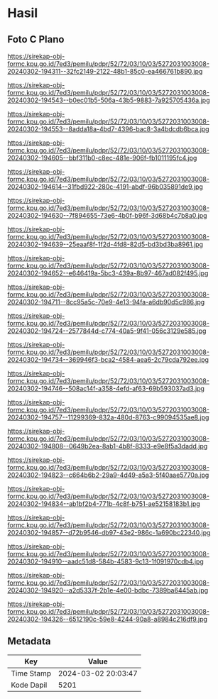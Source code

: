 # Hasil

## Foto C Plano

https://sirekap-obj-formc.kpu.go.id/7ed3/pemilu/pdpr/52/72/03/10/03/5272031003008-20240302-194311--32fc2149-2122-48b1-85c0-ea466761b890.jpg

https://sirekap-obj-formc.kpu.go.id/7ed3/pemilu/pdpr/52/72/03/10/03/5272031003008-20240302-194543--b0ec01b5-506a-43b5-9883-7a925705436a.jpg

https://sirekap-obj-formc.kpu.go.id/7ed3/pemilu/pdpr/52/72/03/10/03/5272031003008-20240302-194553--8adda18a-4bd7-4396-bac8-3a4bdcdb6bca.jpg

https://sirekap-obj-formc.kpu.go.id/7ed3/pemilu/pdpr/52/72/03/10/03/5272031003008-20240302-194605--bbf311b0-c8ec-481e-906f-fb1011195fc4.jpg

https://sirekap-obj-formc.kpu.go.id/7ed3/pemilu/pdpr/52/72/03/10/03/5272031003008-20240302-194614--31fbd922-280c-4191-abdf-96b035891de9.jpg

https://sirekap-obj-formc.kpu.go.id/7ed3/pemilu/pdpr/52/72/03/10/03/5272031003008-20240302-194630--7f894655-73e6-4b0f-b96f-3d68b4c7b8a0.jpg

https://sirekap-obj-formc.kpu.go.id/7ed3/pemilu/pdpr/52/72/03/10/03/5272031003008-20240302-194639--25eaaf8f-1f2d-4fd8-82d5-bd3bd3ba8961.jpg

https://sirekap-obj-formc.kpu.go.id/7ed3/pemilu/pdpr/52/72/03/10/03/5272031003008-20240302-194652--e646419a-5bc3-439a-8b97-467ad082f495.jpg

https://sirekap-obj-formc.kpu.go.id/7ed3/pemilu/pdpr/52/72/03/10/03/5272031003008-20240302-194711--8cc95a5c-70e9-4e13-94fa-a6db90d5c986.jpg

https://sirekap-obj-formc.kpu.go.id/7ed3/pemilu/pdpr/52/72/03/10/03/5272031003008-20240302-194724--2577844d-c774-40a5-9f41-056c3129e585.jpg

https://sirekap-obj-formc.kpu.go.id/7ed3/pemilu/pdpr/52/72/03/10/03/5272031003008-20240302-194734--369946f3-bca2-4584-aea6-2c79cda792ee.jpg

https://sirekap-obj-formc.kpu.go.id/7ed3/pemilu/pdpr/52/72/03/10/03/5272031003008-20240302-194746--508ac14f-a358-4efd-af63-69b593037ad3.jpg

https://sirekap-obj-formc.kpu.go.id/7ed3/pemilu/pdpr/52/72/03/10/03/5272031003008-20240302-194757--11299369-832a-480d-8763-c99094535ae8.jpg

https://sirekap-obj-formc.kpu.go.id/7ed3/pemilu/pdpr/52/72/03/10/03/5272031003008-20240302-194808--0649b2ea-8ab1-4b8f-8333-e9e8f5a3dadd.jpg

https://sirekap-obj-formc.kpu.go.id/7ed3/pemilu/pdpr/52/72/03/10/03/5272031003008-20240302-194823--c664b6b2-29a9-4d49-a5a3-5f40aae5770a.jpg

https://sirekap-obj-formc.kpu.go.id/7ed3/pemilu/pdpr/52/72/03/10/03/5272031003008-20240302-194834--ab1bf2b4-771b-4c8f-b751-ae52158183b1.jpg

https://sirekap-obj-formc.kpu.go.id/7ed3/pemilu/pdpr/52/72/03/10/03/5272031003008-20240302-194857--d72b9546-db97-43e2-986c-1a690bc22340.jpg

https://sirekap-obj-formc.kpu.go.id/7ed3/pemilu/pdpr/52/72/03/10/03/5272031003008-20240302-194910--aadc51d8-584b-4583-9c13-1f091970cdb4.jpg

https://sirekap-obj-formc.kpu.go.id/7ed3/pemilu/pdpr/52/72/03/10/03/5272031003008-20240302-194920--a2d5337f-2b1e-4e00-bdbc-7389ba6445ab.jpg

https://sirekap-obj-formc.kpu.go.id/7ed3/pemilu/pdpr/52/72/03/10/03/5272031003008-20240302-194326--6512190c-59e8-4244-90a8-a8984c216df9.jpg


## Metadata

| Key        | Value               |
| ---------- | ------------------- |
| Time Stamp | 2024-03-02 20:03:47 |
| Kode Dapil | 5201                |



